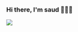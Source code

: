 ### Hi there, I'm saud 👋👨‍💻
<img src = "https://www.canva.com/design/DAFYCtKsSrM/Wshm9MCGJjkBvJbmyHjY2A/edit?utm_content=DAFYCtKsSrM&utm_campaign=designshare&utm_medium=link2&utm_source=sharebutton">
<!--
**saudikramxx/saudikramxx** is a ✨ _special_ ✨ repository because its `README.md` (this file) appears on your GitHub profile.

Here are some ideas to get you started:

- 🔭 I’m currently working on ...
- 🌱 I’m currently learning ...
- 👯 I’m looking to collaborate on ...
- 🤔 I’m looking for help with ...
- 💬 Ask me about ...
- 📫 How to reach me: ...
- 😄 Pronouns: ...
- ⚡ Fun fact: ...
-->
